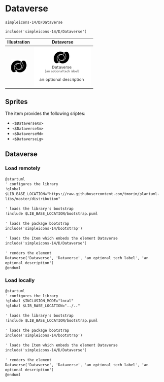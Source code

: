 # Dataverse


```text
simpleicons-14/D/Dataverse
```

```text
include('simpleicons-14/D/Dataverse')
```



| Illustration | Dataverse |
| :---: | :---: |
| ![illustration for Illustration](../../simpleicons-14/D/Dataverse.png) | ![illustration for Dataverse](../../simpleicons-14/D/Dataverse.Local.png) |



## Sprites
The item provides the following sriptes:

- `<$DataverseXs>`
- `<$DataverseSm>`
- `<$DataverseMd>`
- `<$DataverseLg>`





## Dataverse

### Load remotely
```plantuml
@startuml
' configures the library
!global $LIB_BASE_LOCATION="https://raw.githubusercontent.com/tmorin/plantuml-libs/master/distribution"

' loads the library's bootstrap
!include $LIB_BASE_LOCATION/bootstrap.puml

' loads the package bootstrap
include('simpleicons-14/bootstrap')

' loads the Item which embeds the element Dataverse
include('simpleicons-14/D/Dataverse')

' renders the element
Dataverse('Dataverse', 'Dataverse', 'an optional tech label', 'an optional description')
@enduml
```

### Load locally
```plantuml
@startuml
' configures the library
!global $INCLUSION_MODE="local"
!global $LIB_BASE_LOCATION="../.."

' loads the library's bootstrap
!include $LIB_BASE_LOCATION/bootstrap.puml

' loads the package bootstrap
include('simpleicons-14/bootstrap')

' loads the Item which embeds the element Dataverse
include('simpleicons-14/D/Dataverse')

' renders the element
Dataverse('Dataverse', 'Dataverse', 'an optional tech label', 'an optional description')
@enduml
```

